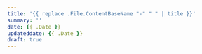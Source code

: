 ```yaml
---
title: '{{ replace .File.ContentBaseName "-" " " | title }}'
summary: ''
date: {{ .Date }}
updateddate: {{ .Date }}
draft: true
---
```

